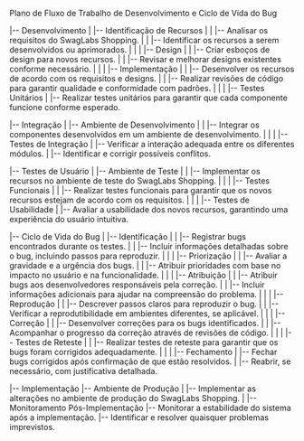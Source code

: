 Plano de Fluxo de Trabalho de Desenvolvimento e Ciclo de Vida do Bug

|-- Desenvolvimento
|   |-- Identificação de Recursos
|   |   |-- Analisar os requisitos do SwagLabs Shopping.
|   |   |-- Identificar os recursos a serem desenvolvidos ou aprimorados.
|   |
|   |-- Design
|   |   |-- Criar esboços de design para novos recursos.
|   |   |-- Revisar e melhorar designs existentes conforme necessário.
|   |
|   |-- Implementação
|   |   |-- Desenvolver os recursos de acordo com os requisitos e designs.
|   |   |-- Realizar revisões de código para garantir qualidade e conformidade com padrões.
|   |
|   |-- Testes Unitários
|       |-- Realizar testes unitários para garantir que cada componente funcione conforme esperado.

|-- Integração
|   |-- Ambiente de Desenvolvimento
|   |   |-- Integrar os componentes desenvolvidos em um ambiente de desenvolvimento.
|   |
|   |-- Testes de Integração
|       |-- Verificar a interação adequada entre os diferentes módulos.
|       |-- Identificar e corrigir possíveis conflitos.

|-- Testes de Usuário
|   |-- Ambiente de Teste
|   |   |-- Implementar os recursos no ambiente de teste do SwagLabs Shopping.
|   |
|   |-- Testes Funcionais
|   |   |-- Realizar testes funcionais para garantir que os novos recursos estejam de acordo com os requisitos.
|   |
|   |-- Testes de Usabilidade
|       |-- Avaliar a usabilidade dos novos recursos, garantindo uma experiência do usuário intuitiva.

|-- Ciclo de Vida do Bug
|   |-- Identificação
|   |   |-- Registrar bugs encontrados durante os testes.
|   |   |-- Incluir informações detalhadas sobre o bug, incluindo passos para reproduzir.
|   |
|   |-- Priorização
|   |   |-- Avaliar a gravidade e a urgência dos bugs.
|   |   |-- Atribuir prioridades com base no impacto no usuário e na funcionalidade.
|   |
|   |-- Atribuição
|   |   |-- Atribuir bugs aos desenvolvedores responsáveis pela correção.
|   |   |-- Incluir informações adicionais para ajudar na compreensão do problema.
|   |
|   |-- Reprodução
|   |   |-- Descrever passos claros para reproduzir o bug.
|   |   |-- Verificar a reprodutibilidade em ambientes diferentes, se aplicável.
|   |
|   |-- Correção
|   |   |-- Desenvolver correções para os bugs identificados.
|   |   |-- Acompanhar o progresso da correção através de revisões de código.
|   |
|   |-- Testes de Reteste
|   |   |-- Realizar testes de reteste para garantir que os bugs foram corrigidos adequadamente.
|   |
|   |-- Fechamento
|       |-- Fechar bugs corrigidos após confirmação de que estão resolvidos.
|       |-- Reabrir, se necessário, com justificativa detalhada.

|-- Implementação
    |-- Ambiente de Produção
    |   |-- Implementar as alterações no ambiente de produção do SwagLabs Shopping.
    |
    |-- Monitoramento Pós-Implementação
        |-- Monitorar a estabilidade do sistema após a implementação.
        |-- Identificar e resolver quaisquer problemas imprevistos.
